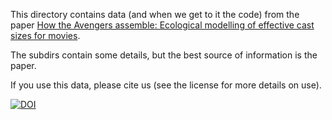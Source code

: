 This directory contains data (and when we get to it the code) from the
paper [How the Avengers assemble: Ecological modelling of effective
cast sizes for movies](https://arxiv.org/abs/1906.08403).

The subdirs contain some details, but the best source of information
is the paper.

If you use this data, please cite us (see the license for more details
on use).



[![DOI](https://zenodo.org/badge/174223344.svg)](https://zenodo.org/badge/latestdoi/174223344)
